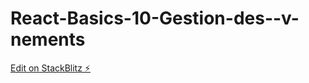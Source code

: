 # React-Basics-10-Gestion-des--v-nements

[Edit on StackBlitz ⚡️](https://stackblitz.com/edit/react-ssjvts)